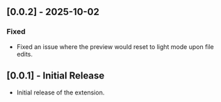 ## [0.0.2] - 2025-10-02

### Fixed

- Fixed an issue where the preview would reset to light mode upon file edits.

## [0.0.1] - Initial Release

- Initial release of the extension.
